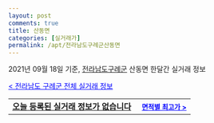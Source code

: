 ```yaml
---
layout: post
comments: true
title: 산동면
categories: [실거래가]
permalink: /apt/전라남도구례군산동면
---
```


2021년 09월 18일 기준, <a href="/apt/전라남도구례군">전라남도구례군</a> 산동면 한달간 실거래 정보

<a style="color: blue;" href="/apt/전라남도구례군">< 전라남도 구례군 전체 실거래 정보</a>
<!---- start ---->
<table>
  <tr>
    <td colspan="4" style="font-weight: bold;"><a href="/apt/전라남도구례군산동면{name_without_space}">오늘 등록된 실거래 정보가 없습니다</a> &nbsp;&nbsp;&nbsp; <a style="color: blue; font-size: smaller;" href="/apt/전라남도구례군산동면{name_without_space}">면적별 최고가 ></a></td>
  </tr>
    
</table>
<!---- end ---->
    
